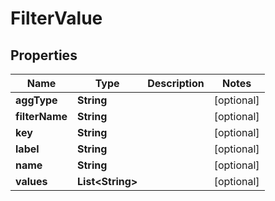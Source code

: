 # FilterValue

## Properties
| Name           | Type                   | Description | Notes      |
| -------------- | ---------------------- | ----------- | ---------- |
| **aggType**    | **String**             |             | [optional] |
| **filterName** | **String**             |             | [optional] |
| **key**        | **String**             |             | [optional] |
| **label**      | **String**             |             | [optional] |
| **name**       | **String**             |             | [optional] |
| **values**     | **List&lt;String&gt;** |             | [optional] |
